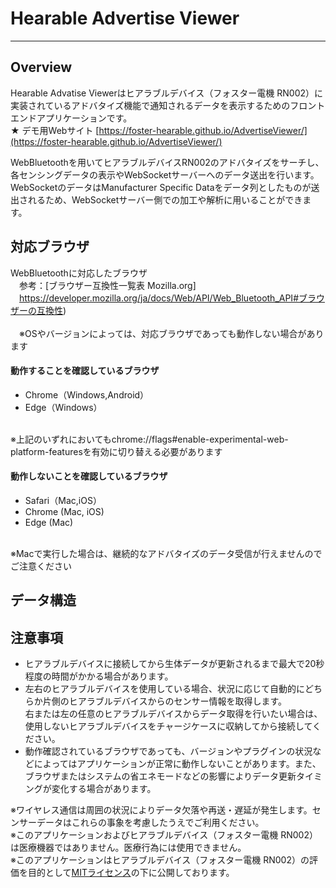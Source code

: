 # Hearable Advertise Viewer
---
## Overview
Hearable Advatise Viewerはヒアラブルデバイス（フォスター電機 RN002）に実装されているアドバタイズ機能で通知されるデータを表示するためのフロントエンドアプリケーションです。\
★ デモ用Webサイト [https://foster-hearable.github.io/AdvertiseViewer/](https://foster-hearable.github.io/AdvertiseViewer/)

WebBluetoothを用いてヒアラブルデバイスRN002のアドバタイズをサーチし、各センシングデータの表示やWebSocketサーバーへのデータ送出を行います。\
WebSocketのデータはManufacturer Specific Dataをデータ列としたものが送出されるため、WebSocketサーバー側での加工や解析に用いることができます。

## 対応ブラウザ
WebBluetoothに対応したブラウザ\
　参考：[ブラウザー互換性一覧表 Mozilla.org]\
　https://developer.mozilla.org/ja/docs/Web/API/Web_Bluetooth_API#ブラウザーの互換性)
\
\
　※OSやバージョンによっては、対応ブラウザであっても動作しない場合があります

#### 動作することを確認しているブラウザ
- Chrome（Windows,Android）
- Edge（Windows）

\
※上記のいずれにおいてもchrome://flags#enable-experimental-web-platform-featuresを有効に切り替える必要があります
  
#### 動作しないことを確認しているブラウザ
- Safari（Mac,iOS）
- Chrome (Mac, iOS)
- Edge (Mac)

\
※Macで実行した場合は、継続的なアドバタイズのデータ受信が行えませんのでご注意ください

## データ構造

## 注意事項
- ヒアラブルデバイスに接続してから生体データが更新されるまで最大で20秒程度の時間がかかる場合があります。
- 左右のヒアラブルデバイスを使用している場合、状況に応じて自動的にどちらか片側のヒアラブルデバイスからのセンサー情報を取得します。\
  右または左の任意のヒアラブルデバイスからデータ取得を行いたい場合は、使用しないヒアラブルデバイスをチャージケースに収納してから接続してください。
- 動作確認されているブラウザであっても、バージョンやプラグインの状況などによってはアプリケーションが正常に動作しないことがあります。また、ブラウザまたはシステムの省エネモードなどの影響によりデータ更新タイミングが変化する場合があります。

  
※ワイヤレス通信は周囲の状況によりデータ欠落や再送・遅延が発生します。センサーデータはこれらの事象を考慮したうえでご利用ください。\
※このアプリケーションおよびヒアラブルデバイス（フォスター電機 RN002）は医療機器ではありません。医療行為には使用できません。\
※このアプリケーションはヒアラブルデバイス（フォスター電機 RN002）の評価を目的として[MITライセンス](https://github.com/foster-hearable/HeadTracker/blob/e59c1e2fe2de506fb53649f6b3cb550f1e6ca852/LICENSE.txt)の下に公開しております。
